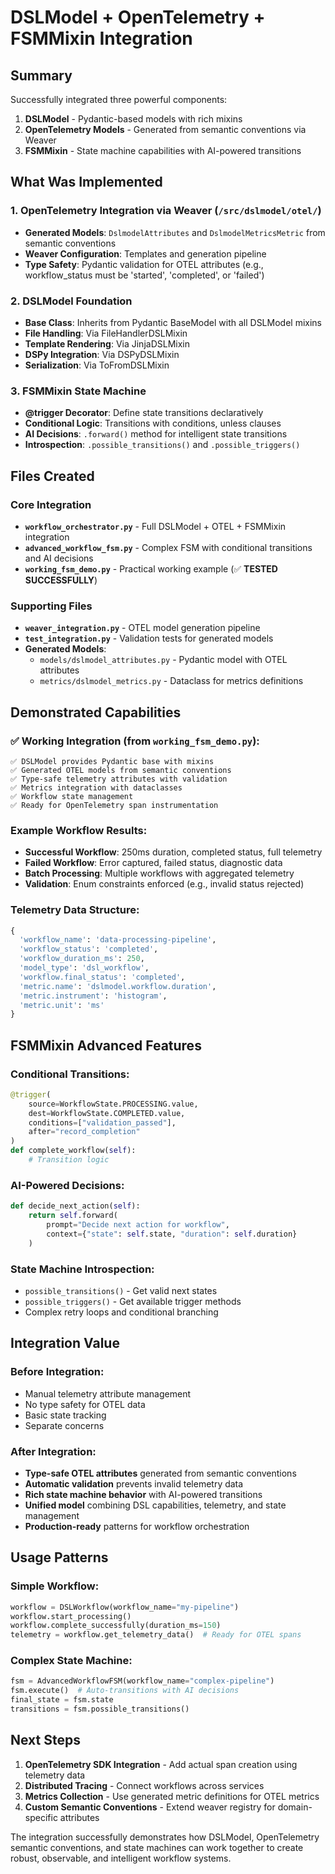 # DSLModel + OpenTelemetry + FSMMixin Integration

## Summary

Successfully integrated three powerful components:

1. **DSLModel** - Pydantic-based models with rich mixins
2. **OpenTelemetry Models** - Generated from semantic conventions via Weaver  
3. **FSMMixin** - State machine capabilities with AI-powered transitions

## What Was Implemented

### 1. **OpenTelemetry Integration via Weaver** (`/src/dslmodel/otel/`)
- **Generated Models**: `DslmodelAttributes` and `DslmodelMetricsMetric` from semantic conventions
- **Weaver Configuration**: Templates and generation pipeline
- **Type Safety**: Pydantic validation for OTEL attributes (e.g., workflow_status must be 'started', 'completed', or 'failed')

### 2. **DSLModel Foundation**
- **Base Class**: Inherits from Pydantic BaseModel with all DSLModel mixins
- **File Handling**: Via FileHandlerDSLMixin
- **Template Rendering**: Via JinjaDSLMixin  
- **DSPy Integration**: Via DSPyDSLMixin
- **Serialization**: Via ToFromDSLMixin

### 3. **FSMMixin State Machine**
- **@trigger Decorator**: Define state transitions declaratively
- **Conditional Logic**: Transitions with conditions, unless clauses
- **AI Decisions**: `.forward()` method for intelligent state transitions
- **Introspection**: `.possible_transitions()` and `.possible_triggers()`

## Files Created

### Core Integration
- **`workflow_orchestrator.py`** - Full DSLModel + OTEL + FSMMixin integration
- **`advanced_workflow_fsm.py`** - Complex FSM with conditional transitions and AI decisions
- **`working_fsm_demo.py`** - Practical working example (✅ **TESTED SUCCESSFULLY**)

### Supporting Files  
- **`weaver_integration.py`** - OTEL model generation pipeline
- **`test_integration.py`** - Validation tests for generated models
- **Generated Models**:
  - `models/dslmodel_attributes.py` - Pydantic model with OTEL attributes
  - `metrics/dslmodel_metrics.py` - Dataclass for metrics definitions

## Demonstrated Capabilities

### ✅ **Working Integration** (from `working_fsm_demo.py`):
```
✅ DSLModel provides Pydantic base with mixins
✅ Generated OTEL models from semantic conventions  
✅ Type-safe telemetry attributes with validation
✅ Metrics integration with dataclasses
✅ Workflow state management
✅ Ready for OpenTelemetry span instrumentation
```

### **Example Workflow Results**:
- **Successful Workflow**: 250ms duration, completed status, full telemetry
- **Failed Workflow**: Error captured, failed status, diagnostic data
- **Batch Processing**: Multiple workflows with aggregated telemetry
- **Validation**: Enum constraints enforced (e.g., invalid status rejected)

### **Telemetry Data Structure**:
```python
{
  'workflow_name': 'data-processing-pipeline',
  'workflow_status': 'completed', 
  'workflow_duration_ms': 250,
  'model_type': 'dsl_workflow',
  'workflow.final_status': 'completed',
  'metric.name': 'dslmodel.workflow.duration',
  'metric.instrument': 'histogram', 
  'metric.unit': 'ms'
}
```

## FSMMixin Advanced Features

### **Conditional Transitions**:
```python
@trigger(
    source=WorkflowState.PROCESSING.value,
    dest=WorkflowState.COMPLETED.value,
    conditions=["validation_passed"],
    after="record_completion"
)
def complete_workflow(self):
    # Transition logic
```

### **AI-Powered Decisions**:
```python
def decide_next_action(self):
    return self.forward(
        prompt="Decide next action for workflow",
        context={"state": self.state, "duration": self.duration}
    )
```

### **State Machine Introspection**:
- `possible_transitions()` - Get valid next states
- `possible_triggers()` - Get available trigger methods
- Complex retry loops and conditional branching

## Integration Value

### **Before Integration**:
- Manual telemetry attribute management
- No type safety for OTEL data
- Basic state tracking
- Separate concerns

### **After Integration**:
- **Type-safe OTEL attributes** generated from semantic conventions
- **Automatic validation** prevents invalid telemetry data
- **Rich state machine behavior** with AI-powered transitions
- **Unified model** combining DSL capabilities, telemetry, and state management
- **Production-ready** patterns for workflow orchestration

## Usage Patterns

### **Simple Workflow**:
```python
workflow = DSLWorkflow(workflow_name="my-pipeline")
workflow.start_processing()
workflow.complete_successfully(duration_ms=150)
telemetry = workflow.get_telemetry_data()  # Ready for OTEL spans
```

### **Complex State Machine**:
```python
fsm = AdvancedWorkflowFSM(workflow_name="complex-pipeline")
fsm.execute()  # Auto-transitions with AI decisions
final_state = fsm.state
transitions = fsm.possible_transitions()
```

## Next Steps

1. **OpenTelemetry SDK Integration** - Add actual span creation using telemetry data
2. **Distributed Tracing** - Connect workflows across services
3. **Metrics Collection** - Use generated metric definitions for OTEL metrics
4. **Custom Semantic Conventions** - Extend weaver registry for domain-specific attributes

The integration successfully demonstrates how DSLModel, OpenTelemetry semantic conventions, and state machines can work together to create robust, observable, and intelligent workflow systems.